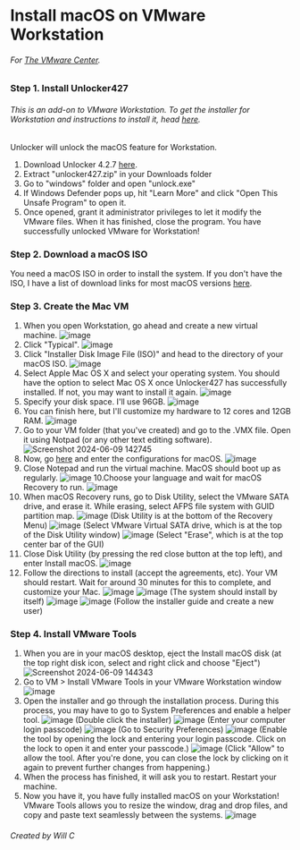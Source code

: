 # Install macOS on VMware Workstation
###### For [The VMware Center](https://www.youtube.com/@vmwarecenter). 
### Step 1. Install Unlocker427
###### This is an add-on to VMware Workstation. To get the installer for Workstation and instructions to install it, head [here](https://github.com/WillUHD/InstallWorkstation/). 
Unlocker will unlock the macOS feature for Workstation. 
1. Download Unlocker 4.2.7 [here](https://github.com/DrDonk/unlocker/releases/tag/v4.2.7).
2. Extract "unlocker427.zip" in your Downloads folder
3. Go to "windows" folder and open "unlock.exe"
4. If Windows Defender pops up, hit "Learn More" and click "Open This Unsafe Program" to open it.
5. Once opened, grant it administrator privileges to let it modify the VMware files. When it has finished, close the program. You have successfully unlocked VMware for Workstation! 
### Step 2. Download a macOS ISO
You need a macOS ISO in order to install the system. If you don't have the ISO, I have a list of download links for most macOS versions [here](https://github.com/WillUHD/macOSISO).
### Step 3. Create the Mac VM
1. When you open Workstation, go ahead and create a new virtual machine.
![image](https://github.com/WillUHD/macOSonWorkstation/assets/134638202/c22d2362-01c9-4e1b-8aca-2fd6e3e72ac6)
2. Click "Typical".
![image](https://github.com/WillUHD/macOSonWorkstation/assets/134638202/79932a56-36bb-4a4c-80f1-e919a2a1a632)
3. Click "Installer Disk Image File (ISO)" and head to the directory of your macOS ISO.
![image](https://github.com/WillUHD/macOSonWorkstation/assets/134638202/0ebc8af9-1e22-4cb7-9396-cdc140fc1281)
4. Select Apple Mac OS X and select your operating system. You should have the option to select Mac OS X once Unlocker427 has successfully installed. If not, you may want to install it again.
![image](https://github.com/WillUHD/macOSonWorkstation/assets/134638202/416f8157-ee75-426e-be27-63352b5fc9fe)
5. Specify your disk space. I'll use 96GB.
![image](https://github.com/WillUHD/macOSonWorkstation/assets/134638202/9da35813-04d1-424b-a758-9d7c8ab6514b)
6. You can finish here, but I'll customize my hardware to 12 cores and 12GB RAM.
![image](https://github.com/WillUHD/macOSonWorkstation/assets/134638202/60099bbe-4216-4bd4-a392-29ee48b0a48c)
7. Go to your VM folder (that you've created) and go to the .VMX file. Open it using Notpad (or any other text editing software).
![Screenshot 2024-06-09 142745](https://github.com/WillUHD/macOSonWorkstation/assets/134638202/4a20b74d-bc6f-4937-ba4a-f4d4431fa9df)
8. Now, go [here](https://github.com/WillUHD/macOSWorkstationConfig) and enter the configurations for macOS.
![image](https://github.com/WillUHD/macOSonWorkstation/assets/134638202/00a3c9cf-693d-40b2-bd59-55f6cf363537)
9. Close Notepad and run the virtual machine. MacOS should boot up as regularly.
![image](https://github.com/WillUHD/macOSonWorkstation/assets/134638202/45dad3b6-0cd5-40ff-aa97-800a33f54349)
10.Choose your language and wait for macOS Recovery to run.
![image](https://github.com/WillUHD/macOSonWorkstation/assets/134638202/1c0f34f7-ba99-4aa0-8837-008a85b3a2ab)
11. When macOS Recovery runs, go to Disk Utility, select the VMware SATA drive, and erase it. While erasing, select AFPS file system with GUID partition map. 
![image](https://github.com/WillUHD/macOSonWorkstation/assets/134638202/d0a186f4-25a5-4e86-aaa9-aef56b737451)
(Disk Utility is at the bottom of the Recovery Menu)
![image](https://github.com/WillUHD/macOSonWorkstation/assets/134638202/d924e0d5-8d18-4e57-b6a5-894b4fed3c7d)
(Select VMware Virtual SATA drive, which is at the top of the Disk Utility window)
![image](https://github.com/WillUHD/macOSonWorkstation/assets/134638202/6d77b384-9943-48bc-88a1-3f7951eeabd5)
(Select "Erase", which is at the top center bar of the GUI)
12. Close Disk Utility (by pressing the red close button at the top left), and enter Install macOS.
![image](https://github.com/WillUHD/macOSonWorkstation/assets/134638202/a5bf5310-f761-4087-9c55-4e9cad8977ed)
13. Follow the directions to install (accept the agreements, etc). Your VM should restart. Wait for around 30 minutes for this to complete, and customize your Mac. 
![image](https://github.com/WillUHD/macOSonWorkstation/assets/134638202/2e2f4b6a-e27f-4923-bf68-5ec0dd41f8f6)
![image](https://github.com/WillUHD/macOSonWorkstation/assets/134638202/f3b7f0d7-ef27-44f1-9f3b-6f124bfc0e17)
(The system should install by itself)
![image](https://github.com/WillUHD/macOSonWorkstation/assets/134638202/0cf9e89b-ebc7-4a70-9499-2612e7740c6f)
![image](https://github.com/WillUHD/macOSonWorkstation/assets/134638202/9f7c665d-7db3-4765-a157-53870a290067)
(Follow the installer guide and create a new user)
### Step 4. Install VMware Tools
1. When you are in your macOS desktop, eject the Install macOS disk (at the top right disk icon, select and right click and choose "Eject")
![Screenshot 2024-06-09 144343](https://github.com/WillUHD/macOSonWorkstation/assets/134638202/581cf268-1a82-420e-8c6b-540b2e97dd17)
2. Go to VM > Install VMware Tools in your VMware Workstation window
![image](https://github.com/WillUHD/macOSonWorkstation/assets/134638202/69b0e746-bf5c-4add-9593-ac2426843be1)
3. Open the installer and go through the installation process. During this process, you may have to go to System Preferences and enable a helper tool.
![image](https://github.com/WillUHD/macOSonWorkstation/assets/134638202/8315c0f1-09f9-4ced-958d-4b550a2adca8)
(Double click the installer)
![image](https://github.com/WillUHD/macOSonWorkstation/assets/134638202/1905d429-9f08-48af-9e04-3a8f2859f69f)
(Enter your computer login passcode)
![image](https://github.com/WillUHD/macOSonWorkstation/assets/134638202/06937392-5387-45f5-8352-9e8c445f2cc6)
(Go to Security Preferences)
![image](https://github.com/WillUHD/macOSonWorkstation/assets/134638202/b629a67b-7323-42e6-a59d-bdaaf692d9bd)
(Enable the tool by opening the lock and entering your login passcode. Click on the lock to open it and enter your passcode.)
![image](https://github.com/WillUHD/macOSonWorkstation/assets/134638202/acdc3131-ac65-4420-b9e6-06043e6356e1)
(Click "Allow" to allow the tool. After you're done, you can close the lock by clicking on it again to prevent further changes from happening.)
4. When the process has finished, it will ask you to restart. Restart your machine.
5. Now you have it, you have fully installed macOS on your Workstation! VMware Tools allows you to resize the window, drag and drop files, and copy and paste text seamlessly between the systems.
![image](https://github.com/WillUHD/macOSonWorkstation/assets/134638202/2cddf5e7-83c2-4b53-9fc7-57c4756fee5c)
###### Created by Will C
